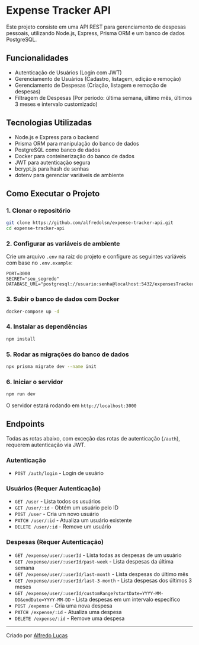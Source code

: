 # Expense Tracker API

Este projeto consiste em uma API REST para gerenciamento de despesas pessoais, utilizando Node.js, Express, Prisma ORM e um banco de dados PostgreSQL.

## Funcionalidades

- Autenticação de Usuários (Login com JWT)
- Gerenciamento de Usuários (Cadastro, listagem, edição e remoção)
- Gerenciamento de Despesas (Criação, listagem e remoção de despesas)
- Filtragem de Despesas (Por período: última semana, último mês, últimos 3 meses e intervalo customizado)

## Tecnologias Utilizadas

- Node.js e Express para o backend
- Prisma ORM para manipulação do banco de dados
- PostgreSQL como banco de dados
- Docker para conteinerização do banco de dados
- JWT para autenticação segura
- bcrypt.js para hash de senhas
- dotenv para gerenciar variáveis de ambiente

## Como Executar o Projeto

### 1. Clonar o repositório

```sh
git clone https://github.com/alfredolsn/expense-tracker-api.git
cd expense-tracker-api
```

### 2. Configurar as variáveis de ambiente

Crie um arquivo `.env` na raiz do projeto e configure as seguintes variáveis com base no `.env.example`:

```env
PORT=3000
SECRET="seu_segredo"
DATABASE_URL="postgresql://usuario:senha@localhost:5432/expensesTracker"
```

### 3. Subir o banco de dados com Docker

```sh
docker-compose up -d
```

### 4. Instalar as dependências

```sh
npm install
```

### 5. Rodar as migrações do banco de dados

```sh
npx prisma migrate dev --name init
```

### 6. Iniciar o servidor

```sh
npm run dev
```

O servidor estará rodando em `http://localhost:3000`

## Endpoints

Todas as rotas abaixo, com exceção das rotas de autenticação (`/auth`), requerem autenticação via JWT.

### Autenticação

- `POST /auth/login` - Login de usuário

### Usuários (Requer Autenticação)

- `GET /user` - Lista todos os usuários
- `GET /user/:id` - Obtém um usuário pelo ID
- `POST /user` - Cria um novo usuário
- `PATCH /user/:id` - Atualiza um usuário existente
- `DELETE /user/:id` - Remove um usuário

### Despesas (Requer Autenticação)

- `GET /expense/user/:userId` - Lista todas as despesas de um usuário
- `GET /expense/user/:userId/past-week` - Lista despesas da última semana
- `GET /expense/user/:userId/last-month` - Lista despesas do último mês
- `GET /expense/user/:userId/last-3-month` - Lista despesas dos últimos 3 meses
- `GET /expense/user/:userId/customRange?startDate=YYYY-MM-DD&endDate=YYYY-MM-DD` - Lista despesas em um intervalo específico
- `POST /expense` - Cria uma nova despesa
- `PATCH /expense/:id` - Atualiza uma despesa
- `DELETE /expense/:id` - Remove uma despesa

---

Criado por [Alfredo Lucas](https://github.com/alfredolsn)
